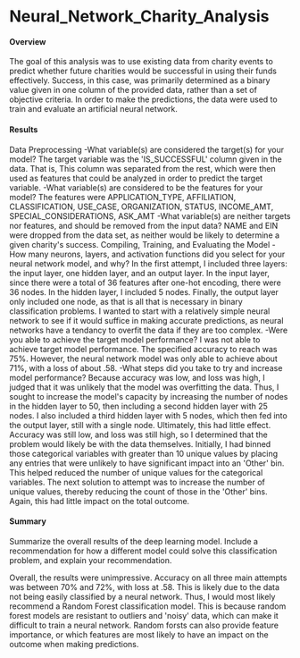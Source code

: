 # Neural_Network_Charity_Analysis

#### Overview 
The goal of this analysis was to use existing data from charity events to predict whether future charities would be successful in using their funds effectively. Success, in this case, was primarily determined as a binary value given in one column of the provided data, rather than a set of objective criteria. In order to make the predictions, the data were used to train and evaluate an artificial neural network.

#### Results

Data Preprocessing
-What variable(s) are considered the target(s) for your model?
  The target variable was the 'IS_SUCCESSFUL' column given in the data. That is, This column was separated from the rest, which were then used as features that could     be  analyzed in order to predict the target variable.
-What variable(s) are considered to be the features for your model?
  The features were APPLICATION_TYPE, AFFILIATION, CLASSIFICATION, USE_CASE, ORGANIZATION, STATUS, INCOME_AMT, SPECIAL_CONSIDERATIONS, ASK_AMT
-What variable(s) are neither targets nor features, and should be removed from the input data?
  NAME and EIN were dropped from the data set, as neither would be likely to determine a given charity's success.
Compiling, Training, and Evaluating the Model
-How many neurons, layers, and activation functions did you select for your neural network model, and why?
  In the first attempt, I included three layers: the input layer, one hidden layer, and an output layer. In the input layer, since there were a total of 36 features 
  after one-hot encoding, there were 36 nodes. In the hidden layer, I included 5 nodes. Finally, the output layer only included one node, as that is all that is         necessary in binary classification problems. I wanted to start with a relatively simple neural network to see if it would suffice in making accurate predictions, as   neural networks have a tendancy to overfit the data if they are too complex. 
-Were you able to achieve the target model performance?
  I was not able to achieve target model performance. The specified accuracy to reach was 75%. However, the neural network model was only able to achieve about 71%,     with   a loss of about .58. 
-What steps did you take to try and increase model performance?
  Because accuracy was low, and loss was high, I judged that it was unlikely that the model was overfitting the data. Thus, I sought to increase the model's capacity     by increasing the number of nodes in the hidden layer to 50, then including a second hidden layer with 25 nodes. I also included a third hidden layer with 5 nodes,     which then fed into the output layer, still with a single node. Ultimately, this had little effect. Accuracy was still low, and loss was still high, so I determined   that the  problem would likely be with the data themselves. Initially, I had binned those categorical variables with greater than 10 unique values by placing any       entries that were unlikely to have significant impact into an 'Other' bin. This helped reduced the number of unique values for the categorical variables. The next     solution to attempt was to increase the number of unique values, thereby reducing the count of those in the 'Other' bins. Again, this had little impact on the total   outcome.
  
#### Summary 
Summarize the overall results of the deep learning model. Include a recommendation for how a different model could solve this classification problem, and explain your recommendation.

Overall, the results were unimpressive. Accuracy on all three main attempts was between 70% and 72%, with loss at .58. This is likely due to the data not being easily classified by a neural network. Thus, I would most likely recommend a Random Forest classification model. This is because random forest models are resistant to outliers and 'noisy' data, which can make it difficult to train a neural network. Random forsts can also provide feature importance, or which features are most likely to have an impact on the outcome when making predictions. 
